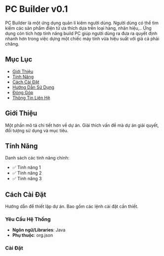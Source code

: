 # PC Builder v0.1
PC Builder là một ứng dụng quản lí kiêm người dùng. Người dùng có thể tìm kiếm các sản phẩm điện tử ưa thích dựa trên loại hàng, nhãn hiệu,.. Ứng dụng còn tích hợp tính năng build PC giúp người dùng ra đưa ra quyết định nhanh hơn trong việc dựng một chiếc máy tính vừa hiệu suất với giá cả phải chăng.

## Mục Lục
- [Giới Thiệu](#giới-thiệu)
- [Tính Năng](#tính-năng)
- [Cách Cài Đặt](#cách-cài-đặt)
- [Hướng Dẫn Sử Dụng](#hướng-dẫn-sử-dụng)
- [Đóng Góp](#đóng-góp)
- [Thông Tin Liên Hệ](#thông-tin-liên-hệ)

## Giới Thiệu
Một phần mô tả chi tiết hơn về dự án. Giải thích vấn đề mà dự án giải quyết, đối tượng sử dụng và mục tiêu.

## Tính Năng
Danh sách các tính năng chính:
- ✅ Tính năng 1
- ✅ Tính năng 2
- ✅ Tính năng 3

## Cách Cài Đặt
Hướng dẫn để thiết lập dự án. Bao gồm các lệnh cài đặt cần thiết.

### Yêu Cầu Hệ Thống
- **Ngôn ngữ/Libraries**: Java
- **Phụ thuộc**: org.json

### Cài Đặt
